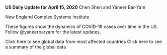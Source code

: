 **US Daily Update for April 15, 2020**
Chen Shen and Yaneer Bar-Yam

New England Complex Systems Institute

These figures show the dynamics of COVID-19 cases over time in the US. Follow @yaneerbaryam for the latest updates.

Click here to see global data from most affected countries
Click here to see a summary of the global data

